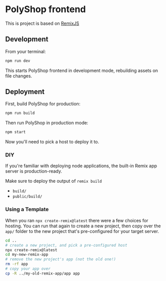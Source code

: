 # PolyShop frontend

This is project is based on [RemixJS](https://remix.run)

## Development

From your terminal:

```sh
npm run dev
```

This starts PolyShop frontend in development mode, rebuilding assets on file changes.

## Deployment

First, build PolyShop for production:

```sh
npm run build
```

Then run PolyShop in production mode:

```sh
npm start
```

Now you'll need to pick a host to deploy it to.

### DIY

If you're familiar with deploying node applications, the built-in Remix app server is production-ready.

Make sure to deploy the output of `remix build`

- `build/`
- `public/build/`

### Using a Template

When you ran `npx create-remix@latest` there were a few choices for hosting. You can run that again to create a new project, then copy over the `app/` folder to the new project that's pre-configured for your target server.

```sh
cd ..
# create a new project, and pick a pre-configured host
npx create-remix@latest
cd my-new-remix-app
# remove the new project's app (not the old one!)
rm -rf app
# copy your app over
cp -R ../my-old-remix-app/app app
```
